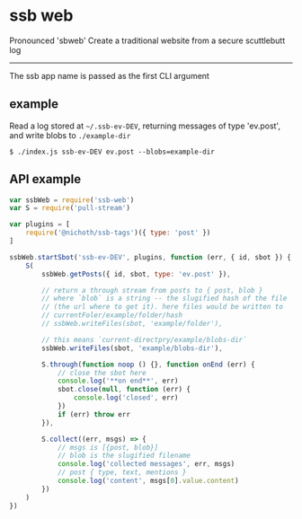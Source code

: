 # ssb web

Pronounced 'sbweb'
Create a traditional website from a secure scuttlebutt log

---------------------------------------

The ssb app name is passed as the first CLI argument

## example
Read a log stored at `~/.ssb-ev-DEV`, returning messages of type 'ev.post', and write blobs to `./example-dir`
```
$ ./index.js ssb-ev-DEV ev.post --blobs=example-dir
```

## API example
```js
var ssbWeb = require('ssb-web')
var S = require('pull-stream')

var plugins = [
    require('@nichoth/ssb-tags')({ type: 'post' })
]

ssbWeb.startSbot('ssb-ev-DEV', plugins, function (err, { id, sbot }) {
    S(
        ssbWeb.getPosts({ id, sbot, type: 'ev.post' }),

        // return a through stream from posts to { post, blob }
        // where `blob` is a string -- the slugified hash of the file
        // (the url where to get it). here files would be written to
        // currentFoler/example/folder/hash
        // ssbWeb.writeFiles(sbot, 'example/folder'),

        // this means `current-directpry/example/blobs-dir`
        ssbWeb.writeFiles(sbot, 'example/blobs-dir'),

        S.through(function noop () {}, function onEnd (err) {
            // close the sbot here
            console.log('**on end**', err)
            sbot.close(null, function (err) {
                console.log('closed', err)
            })
            if (err) throw err
        }),

        S.collect((err, msgs) => {
            // msgs is [{post, blob}]
            // blob is the slugified filename
            console.log('collected messages', err, msgs)
            // post { type, text, mentions }
            console.log('content', msgs[0].value.content)
        })
    )
})
```

